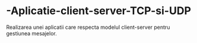 # -Aplicatie-client-server-TCP-si-UDP
 Realizarea unei aplicatii  care respecta modelul client-server pentru gestiunea mesajelor.
